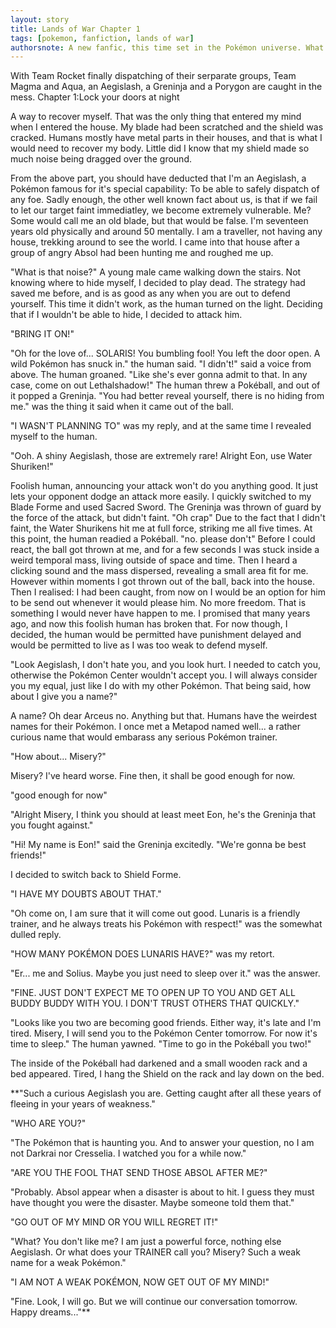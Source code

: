 ```yaml
---
layout: story
title: Lands of War Chapter 1
tags: [pokemon, fanfiction, lands of war]
authorsnote: A new fanfic, this time set in the Pokémon universe. What could I mean with this story? Anyway, there will be character profiles up for these guys soon.
---
```


With Team Rocket finally dispatching of their serparate groups, Team Magma and Aqua, an Aegislash, a Greninja and a Porygon are caught in the mess. Chapter 1:Lock your doors at night

A way to recover myself. That was the only thing that entered my mind when I entered the house. My blade had been scratched and the shield was cracked. Humans mostly have metal parts in their houses, and that is what I would need to recover my body. Little did I know that my shield made so much noise being dragged over the ground.

From the above part, you should have deducted that I'm an Aegislash, a Pokémon famous for it's special capability: To be able to safely dispatch of any foe. Sadly enough, the other well known fact about us, is that if we fail to let our target faint immediatley, we become extremely vulnerable. Me? Some would call me an old blade, but that would be false. I'm seventeen years old physically and around 50 mentally. I am a traveller, not having any house, trekking around to see the world. I came into that house after a group of angry Absol had been hunting me and roughed me up.

"What is that noise?" A young male came walking down the stairs. Not knowing where to hide myself, I decided to play dead. The strategy had saved me before, and is as good as any when you are out to defend yourself. This time it didn't work, as the human turned on the light. Deciding that if I wouldn't be able to hide, I decided to attack him. 

"BRING IT ON!"

"Oh for the love of... SOLARIS! You bumbling fool! You left the door open. A wild Pokémon has snuck in." the human said. "I didn't!" said a voice from above. The human groaned. "Like she's ever gonna admit to that. In any case, come on out Lethalshadow!" The human threw a Pokéball, and out of it popped a Greninja. "You had better reveal yourself, there is no hiding from me." was the thing it said when it came out of the ball.

"I WASN'T PLANNING TO" was my reply, and at the same time I revealed myself to the human.

"Ooh. A shiny Aegislash, those are extremely rare! Alright Eon, use Water Shuriken!"

Foolish human, announcing your attack won't do you anything good. It just lets your opponent dodge an attack more easily. I quickly switched to my Blade Forme and used Sacred Sword. The Greninja was thrown of guard by the force of the attack, but didn't faint. "Oh crap" Due to the fact that I didn't faint, the Water Shurikens hit me at full force, striking me all five times. At this point, the human readied a Pokéball. "no. please don't" Before I could react, the ball got thrown at me, and for a few seconds I was stuck inside a weird temporal mass, living outside of space and time. Then I heard a clicking sound and the mass dispersed, revealing a small area fit for me. However within moments I got thrown out of the ball, back into the house. Then I realised: I had been caught, from now on I would be an option for him to be send out whenever it would please him. No more freedom. That is something I would never have happen to me. I promised that many years ago, and now this foolish human has broken that. For now though, I decided, the human would be permitted have punishment delayed and would be permitted to live as I was too weak to defend myself.

"Look Aegislash, I don't hate you, and you look hurt. I needed to catch you, otherwise the Pokémon Center wouldn't accept you. I will always consider you my equal, just like I do with my other Pokémon. That being said, how about I give you a name?" 

A name? Oh dear Arceus no. Anything but that. Humans have the weirdest names for their Pokémon. I once met a Metapod named well... a rather curious name that would embarass any serious Pokémon trainer.

"How about... Misery?"

Misery? I've heard worse. Fine then, it shall be good enough for now.

"good enough for now"

"Alright Misery, I think you should at least meet Eon, he's the Greninja that you fought against."

"Hi! My name is Eon!" said the Greninja excitedly. "We're gonna be best friends!"

I decided to switch back to Shield Forme.

"I HAVE MY DOUBTS ABOUT THAT."

"Oh come on, I am sure that it will come out good. Lunaris is a friendly trainer, and he always treats his Pokémon with respect!" was the somewhat dulled reply.

"HOW MANY POKÉMON DOES LUNARIS HAVE?" was my retort.

"Er... me and Solius. Maybe you just need to sleep over it." was the answer.

"FINE. JUST DON'T EXPECT ME TO OPEN UP TO YOU AND GET ALL BUDDY BUDDY WITH YOU. I DON'T TRUST OTHERS THAT QUICKLY."

"Looks like you two are becoming good friends. Either way, it's late and I'm tired. Misery, I will send you to the Pokémon Center tomorrow. For now it's time to sleep." The human yawned. "Time to go in the Pokéball you two!"

The inside of the Pokéball had darkened and a small wooden rack and a bed appeared. Tired, I hang the Shield on the rack and lay down on the bed.

**"Such a curious Aegislash you are. Getting caught after all these years of fleeing in your years of weakness."

"WHO ARE YOU?"

"The Pokémon that is haunting you. And to answer your question, no I am not Darkrai nor Cresselia. I watched you for a while now."

"ARE YOU THE FOOL THAT SEND THOSE ABSOL AFTER ME?"

"Probably. Absol appear when a disaster is about to hit. I guess they must have thought you were the disaster. Maybe someone told them that."

"GO OUT OF MY MIND OR YOU WILL REGRET IT!"

"What? You don't like me? I am just a powerful force, nothing else Aegislash. Or what does your TRAINER call you? Misery? Such a weak name for a weak Pokémon."

"I AM NOT A WEAK POKÉMON, NOW GET OUT OF MY MIND!"

"Fine. Look, I will go. But we will continue our conversation tomorrow. Happy dreams..."**
